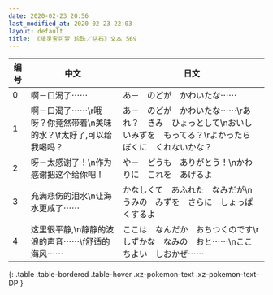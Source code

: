 ```yaml
---
date: 2020-02-23 20:56
last_modified_at: 2020-02-23 22:03
layout: default
title: 《精灵宝可梦 珍珠／钻石》文本 569
---
```

| 编号 | 中文 | 日文 |
| ---- | ---- | ---- |
| 0 | 啊－口渴了⋯⋯ | あ－　のどが　かわいたな⋯⋯ |
| 1 | 啊－口渴了⋯⋯\r哦呀？你竟然带着\n美味的水？\f太好了,可以给我喝吗？ | あ－　のどが　かわいたな⋯⋯\rあれ？　きみ　ひょっとして\nおいしいみずを　もってる？\rよかったら　ぼくに　くれないかな？ |
| 2 | 呀－太感谢了！\n作为感谢把这个给你吧！ | や－　どうも　ありがとう！\nかわりに　これを　あげるよ |
| 3 | 充满悲伤的泪水\n让海水更咸了⋯⋯ | かなしくて　あふれた　なみだが\nうみの　みずを　さらに　しょっぱくするよ |
| 4 | 这里很平静,\n静静的波浪的声音⋯⋯\f舒适的海风⋯⋯ | ここは　なんだか　おちつくのです\rしずかな　なみの　おと⋯⋯\nここちよい　しおかぜ⋯⋯ |
{: .table .table-bordered .table-hover .xz-pokemon-text .xz-pokemon-text-DP }
